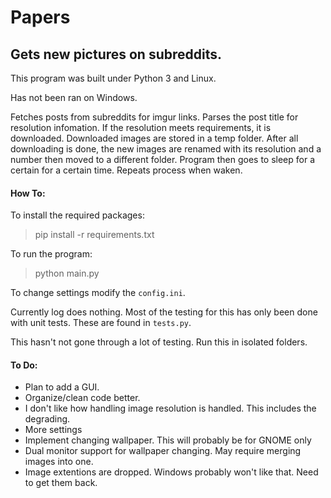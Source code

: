 # Papers
## Gets new pictures on subreddits.

This program was built under Python 3 and Linux.

Has not been ran on Windows.

Fetches posts from subreddits for imgur links. Parses the post title for resolution infomation. If the resolution meets
requirements, it is downloaded. Downloaded images are stored in a temp folder. After all downloading is done, the new
images are renamed with its resolution and a number then moved to a different folder. Program then goes to sleep for a
certain for a certain time. Repeats process when waken. 

#### How To:

To install the required packages:
> pip install -r requirements.txt

To run the program:
> python main.py

To change settings modify the `config.ini`.

Currently log does nothing. Most of the testing for this has only been done with unit tests. These are found in `tests.py`.

This hasn't not gone through a lot of testing. Run this in isolated folders. 

#### To Do:

- Plan to add a GUI.
- Organize/clean code better.
- I don't like how handling image resolution is handled. This includes the degrading.
- More settings
- Implement changing wallpaper. This will probably be for GNOME only
- Dual monitor support for wallpaper changing. May require merging images into one.
- Image extentions are dropped. Windows probably won't like that. Need to get them back.

